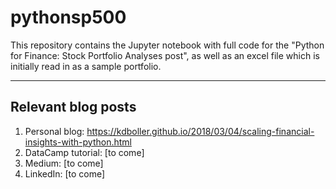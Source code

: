 # pythonsp500
This repository contains the Jupyter notebook with full code for the "Python for Finance:  Stock Portfolio Analyses post", as well as an excel file which is initially read in as a sample portfolio.

---

## Relevant blog posts

1. Personal blog:  https://kdboller.github.io/2018/03/04/scaling-financial-insights-with-python.html
2. DataCamp tutorial: [to come]
3. Medium: [to come]
4. LinkedIn: [to come]




